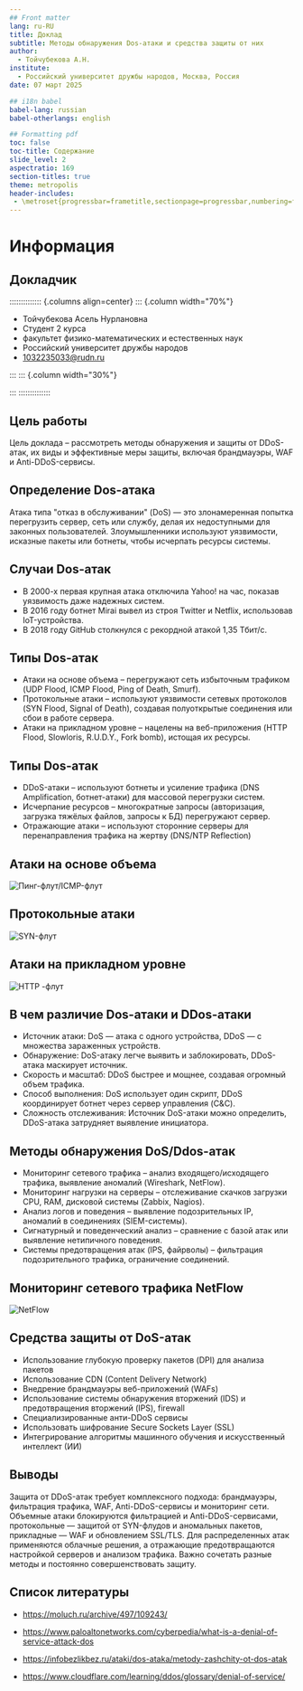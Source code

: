 ```yaml
---
## Front matter
lang: ru-RU
title: Доклад
subtitle: Методы обнаружения Dos-атаки и средства защиты от них
author: 
  - Тойчубекова А.Н.
institute:
  - Российский университет дружбы народов, Москва, Россия
date: 07 март 2025

## i18n babel
babel-lang: russian
babel-otherlangs: english

## Formatting pdf
toc: false
toc-title: Содержание
slide_level: 2
aspectratio: 169
section-titles: true
theme: metropolis
header-includes:
 - \metroset{progressbar=frametitle,sectionpage=progressbar,numbering=fraction}
---
```


# Информация

## Докладчик

:::::::::::::: {.columns align=center}
::: {.column width="70%"}

  * Тойчубекова Асель Нурлановна
  * Студент 2 курса
  * факультет физико-математических и естественных наук
  * Российский университет дружбы народов
  * [1032235033@rudn.ru](1032235033@rudn.ru)

:::
::: {.column width="30%"}



:::
::::::::::::::

## Цель работы

Цель доклада – рассмотреть методы обнаружения и защиты от DDoS-атак, их виды и эффективные меры защиты, включая брандмауэры, WAF и Anti-DDoS-сервисы.

## Определение Dos-атака

Атака типа "отказ в обслуживании" (DoS) — это злонамеренная попытка перегрузить сервер, сеть или службу, делая их недоступными для законных пользователей. Злоумышленники используют уязвимости, исказные пакеты или ботнеты, чтобы исчерпать ресурсы системы. 

## Случаи Dos-атак

- В 2000-х первая крупная атака отключила Yahoo! на час, показав уязвимость даже надежных систем. 
- В 2016 году ботнет Mirai вывел из строя Twitter и Netflix, использовав IoT-устройства. 
- В 2018 году GitHub столкнулся с рекордной атакой 1,35 Тбит/с. 

## Типы Dos-атак

- Атаки на основе объема – перегружают сеть избыточным трафиком (UDP Flood, ICMP Flood, Ping of Death, Smurf). 
- Протокольные атаки – используют уязвимости сетевых протоколов (SYN Flood, Signal of Death), создавая полуоткрытые соединения или сбои в работе сервера.
- Атаки на прикладном уровне – нацелены на веб-приложения (HTTP Flood, Slowloris, R.U.D.Y., Fork bomb), истощая их ресурсы.

## Типы Dos-атак

- DDoS-атаки – используют ботнеты и усиление трафика (DNS Amplification, ботнет-атаки) для массовой перегрузки систем.
- Исчерпание ресурсов – многократные запросы (авторизация, загрузка тяжёлых файлов, запросы к БД) перегружают сервер.
- Отражающие атаки – используют сторонние серверы для перенаправления трафика на жертву (DNS/NTP Reflection)

## Атаки на основе объема 

![Пинг-флут/ICMP-флут](image/1.png)

## Протокольные атаки

![SYN-флут](image/2.png)

## Атаки на прикладном уровне

![HTTP -флут](image/3.png)

## В чем различие Dos-атаки и DDos-атаки

- Источник атаки: DoS — атака с одного устройства, DDoS — с множества зараженных устройств.
- Обнаружение: DoS-атаку легче выявить и заблокировать, DDoS-атака маскирует источник.
- Скорость и масштаб: DDoS быстрее и мощнее, создавая огромный объем трафика.
- Способ выполнения: DoS использует один скрипт, DDoS координирует ботнет через сервер управления (C&C).
- Сложность отслеживания: Источник DoS-атаки можно определить, DDoS-атака затрудняет выявление инициатора.

## Методы обнаружения DoS/Ddos-атак

- Мониторинг сетевого трафика – анализ входящего/исходящего трафика, выявление аномалий (Wireshark, NetFlow).
- Мониторинг нагрузки на серверы – отслеживание скачков загрузки CPU, RAM, дисковой системы (Zabbix, Nagios).
- Анализ логов и поведения – выявление подозрительных IP, аномалий в соединениях (SIEM-системы).
- Сигнатурный и поведенческий анализ – сравнение с базой атак или выявление нетипичного поведения.
- Системы предотвращения атак (IPS, файрволы) – фильтрация подозрительного трафика, ограничение соединений.

## Мониторинг сетевого трафика NetFlow

![NetFlow](image/5.png)

## Средства защиты от DoS-атак

- Использование глубокую проверку пакетов (DPI) для анализа пакетов 
- Использование CDN (Content Delivery Network)
- Внедрение брандмауэры веб-приложений (WAFs) 
- Использование системы обнаружения вторжений (IDS) и предотвращения вторжений (IPS), firewall 
- Специализированные анти-DDoS сервисы
- Использовать шифрование Secure Sockets Layer (SSL) 
- Интегрирование алгоритмы машинного обучения и искусственный интеллект (ИИ)

## Выводы

Защита от DDoS-атак требует комплексного подхода: брандмауэры, фильтрация трафика, WAF, Anti-DDoS-сервисы и мониторинг сети. Объемные атаки блокируются фильтрацией и Anti-DDoS-сервисами, протокольные — защитой от SYN-флудов и аномальных пакетов, прикладные — WAF и обновлением SSL/TLS. Для распределенных атак применяются облачные решения, а отражающие предотвращаются настройкой серверов и анализом трафика. Важно сочетать разные методы и постоянно совершенствовать защиту.

## Список литературы

- https://moluch.ru/archive/497/109243/

- https://www.paloaltonetworks.com/cyberpedia/what-is-a-denial-of-service-attack-dos

- https://infobezlikbez.ru/ataki/dos-ataka/metody-zashchity-ot-dos-atak

- https://www.cloudflare.com/learning/ddos/glossary/denial-of-service/
